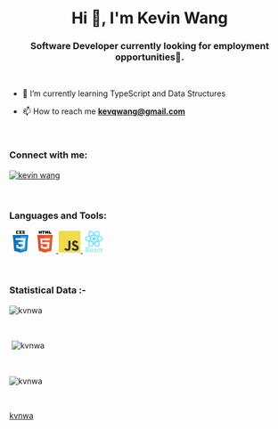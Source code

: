 <h1 align="center">Hi 👋, I'm Kevin Wang</h1>
<h3 align="center">Software Developer currently looking for employment opportunities🌟.</h3>

<br>





- 🌱 I’m currently learning TypeScript and Data Structures

- 📫 How to reach me **kevqwang@gmail.com**


<br>

<h3 align="left">Connect with me:</h3>
<p align="left">
  <a href="https://www.linkedin.com/in/kevinqwang/" target="blank"><img align="center"
      src="https://raw.githubusercontent.com/rahuldkjain/github-profile-readme-generator/master/src/images/icons/Social/linked-in-alt.svg"
      alt="kevin wang" height="30" width="40" /></a>
</p>

<br>

<h3 align="left">Languages and Tools:</h3>
<p align="left"> <img
      src="https://raw.githubusercontent.com/devicons/devicon/master/icons/css3/css3-original-wordmark.svg" alt="css3"
      width="40" height="40" /> </a> <a href="https://www.w3.org/html/" target="_blank" rel="noreferrer"> <img
      src="https://raw.githubusercontent.com/devicons/devicon/master/icons/html5/html5-original-wordmark.svg"
      alt="html5" width="40" height="40" /> </a> <a href="https://www.adobe.com/in/products/illustrator.html"
    target="_blank" rel="noreferrer"> <img
      src="https://raw.githubusercontent.com/devicons/devicon/master/icons/javascript/javascript-original.svg"
      alt="javascript" width="40" height="40" /> <a href="https://reactjs.org/" target="_blank" rel="noreferrer"> <img
      src="https://raw.githubusercontent.com/devicons/devicon/master/icons/react/react-original-wordmark.svg"
      alt="react" width="40" height="40" /> </a> </a> </p>

<br>

<h3>Statistical Data :-</h3>
<p><img align="center"
    src="https://github-readme-stats.vercel.app/api/top-langs?username=kvnwa&show_icons=true&locale=en&bg_color=0d1117&text_color=ffffff&layout=compact"
    alt="kvnwa" 
    bg_color=#808080/></p>

<br>

<p>&nbsp;<img align="center" src="https://github-readme-stats.vercel.app/api?username=kvnwa&show_icons=true&locale=en&bg_color=0d1117&text_color=ffffff&repo=convoychat"
    alt="kvnwa" /></p>

<br>

<p><img align="center" src="https://github-readme-streak-stats.herokuapp.com/?user=kvnwa&theme=dark&background=0d1117&date_format=M%20j%5B%2C%20Y%5D" alt="kvnwa" /></p>
      
<p align="left"> <a href="https://twitter.com/" target="blank"><img
      src="https://img.shields.io/twitter/follow/?logo=twitter&style=for-the-badge" alt="" /></a> </p>

[kvnwa](https://github.com/kvnwa)

